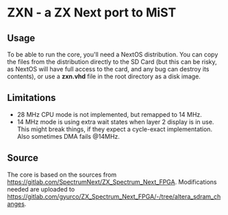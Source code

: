 # ZXN - a ZX Next port to MiST
## Usage
To be able to run the core, you'll need a NextOS distribution. You can copy the files from the distribution directly to the SD Card (but this can be risky, as NextOS will have full access to the card, and any bug can destroy its contents), or use a **zxn.vhd** file in the root directory as a disk image.
## Limitations
- 28 MHz CPU mode is not implemented, but remapped to 14 MHz.
- 14 MHz mode is using extra wait states when layer 2 display is in use. This might break things, if they expect a cycle-exact implementation. Also sometimes DMA fails @14MHz.
## Source
The core is based on the sources from https://gitlab.com/SpectrumNext/ZX_Spectrum_Next_FPGA. Modifications needed are uploaded to https://gitlab.com/gyurco/ZX_Spectrum_Next_FPGA/-/tree/altera_sdram_changes.

